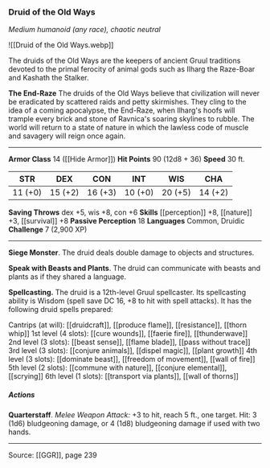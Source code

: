 ### Druid of the Old Ways
_Medium humanoid (any race), chaotic neutral_

![[Druid of the Old Ways.webp]]

The druids of the Old Ways are the keepers of ancient Gruul traditions devoted to the primal ferocity of animal gods such as Ilharg the Raze-Boar and Kashath the Stalker.

**The End-Raze** The druids of the Old Ways believe that civilization will never be eradicated by scattered raids and petty skirmishes. They cling to the idea of a coming apocalypse, the End-Raze, when Ilharg's hoofs will trample every brick and stone of Ravnica's soaring skylines to rubble. The world will return to a state of nature in which the lawless code of muscle and savagery will reign once again.







---

**Armor Class** 14 ([[Hide Armor]])
**Hit Points** 90 (12d8 + 36)
**Speed** 30 ft.

| STR     | DEX     | CON     | INT     | WIS     | CHA     |
|---------|---------|---------|---------|---------|---------|
| 11 (+0) | 15 (+2) | 16 (+3) | 10 (+0) | 20 (+5) | 14 (+2) |

**Saving Throws** dex +5, wis +8, con +6
**Skills** [[perception]] +8, [[nature]] +3, [[survival]] +8
**Passive Perception** 18
**Languages** Common, Druidic
**Challenge** 7 (2,900 XP)

---

**Siege Monster**. The druid deals double damage to objects and structures.

**Speak with Beasts and Plants**. The druid can communicate with beasts and plants as if they shared a language.

**Spellcasting.** The druid is a 12th-level Gruul spellcaster. Its spellcasting ability is Wisdom (spell save DC 16, +8 to hit with spell attacks). It has the following druid spells prepared:

Cantrips (at will): [[druidcraft]], [[produce flame]], [[resistance]], [[thorn whip]]
1st level (4 slots): [[cure wounds]], [[faerie fire]], [[thunderwave]]
2nd level (3 slots): [[beast sense]], [[flame blade]], [[pass without trace]]
3rd level (3 slots): [[conjure animals]], [[dispel magic]], [[plant growth]]
4th level (3 slots): [[dominate beast]], [[freedom of movement]], [[wall of fire]]
5th level (2 slots): [[commune with nature]], [[conjure elemental]], [[scrying]]
6th level (1 slots): [[transport via plants]], [[wall of thorns]]

##### Actions
**Quarterstaff**. _Melee Weapon Attack:_ +3 to hit, reach 5 ft., one target. Hit: 3 (1d6) bludgeoning damage, or 4 (1d8) bludgeoning damage if used with two hands.


---

Source: [[GGR]], page 239